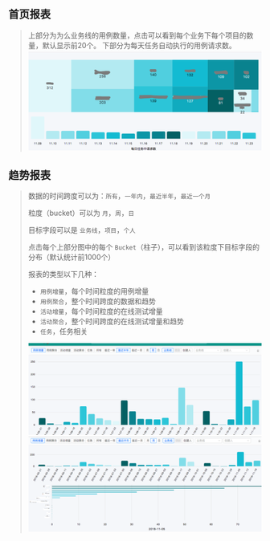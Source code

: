 ## 首页报表

> 上部分为为么业务线的用例数量，点击可以看到每个业务下每个项目的数量，默认显示前20个。
> 下部分为每天任务自动执行的用例请求数。
> ![](./images/ui-chart-home.png)

## 趋势报表

> 数据的时间跨度可以为：`所有`，`一年内`，`最近半年`，`最近一个月`
> 
> 粒度（bucket）可以为 `月`，`周`，`日`
> 
> 目标字段可以是 `业务线`，`项目`，`个人`
> 
> 点击每个上部分图中的每个 `Bucket`（柱子），可以看到该粒度下目标字段的分布（默认统计前1000个）
> 
> 报表的类型以下几种：
> - `用例增量`，每个时间粒度的用例增量
> - `用例聚合`，整个时间跨度的数据和趋势
> - `活动增量`，每个时间粒度的在线测试增量
> - `活动聚合`，整个时间跨度的在线测试增量和趋势
> - `任务`，任务相关
> 
> ![](./images/ui-chart-trend.png)
> ![](./images/ui-chart-trend-sub.png)
